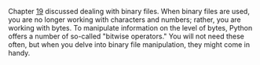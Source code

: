 Chapter
<a href="#ch:binaryfiles" data-reference-type="ref" data-reference="ch:binaryfiles">19</a>
discussed dealing with binary files. When binary files are used, you are
no longer working with characters and numbers; rather, you are working
with bytes. To manipulate information on the level of bytes, Python
offers a number of so-called "bitwise operators." You will not need
these often, but when you delve into binary file manipulation, they
might come in handy.
